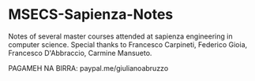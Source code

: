 # MSECS-Sapienza-Notes
Notes of several master courses attended at sapienza engineering in computer science.
Special thanks to Francesco Carpineti, Federico Gioia, Francesco D'Abbraccio, Carmine Mansueto.


PAGAMEH NA BIRRA:
paypal.me/giulianoabruzzo
